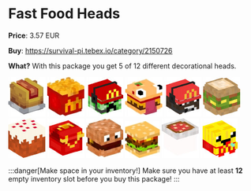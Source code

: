 # Fast Food Heads

**Price**: 3.57 EUR

**Buy**: https://survival-pi.tebex.io/category/2150726

**What?** With this package you get 5 of 12 different decorational heads.

![51963 ](ecc173d445c67ea027e44693de48250e903d7d10.jpg)
![30638 ](2e1b34e66cf4562c6cfba1a25d2a4d42c3f20d0a.jpg)
![22477 ](1807e73b51ce1a5e55b31c1fa0b2f5402c397652.jpg)
![20344 ](e3dfb2ebe2375b29c35b2511e3bef37fb8c35429.jpg)
![27483 ](94b07e99559fd652c330eb7ac5e993f45b59b364.jpg)
![31258 ](040bbcf902979d9bab8a5389bb10c299bdad7223.jpg)
![29489 ](b17eda4fb076344335277bdb7b089d29dfc98941.jpg)
![50447 ](7bb2263a2fc5a1e264a766e6d4ee93076c897cdb.jpg)
![47450 ](ae8ecf5e01684154cc36a3a7963cd9f82e81302f.jpg)
![50804 ](c5a449201c0538d5add8b56c213a6eb087d06741.jpg)
![43908 ](64f28a8b6761fa6a231b8721abcd301141014dfe.jpg)
![37571 ](21f11ef8297d5d5155cf2a2a3cd9e7c29745db8f.jpg)

:::danger[Make space in your inventory!]
Make sure you have at least **12** empty inventory slot before you buy this package!
:::